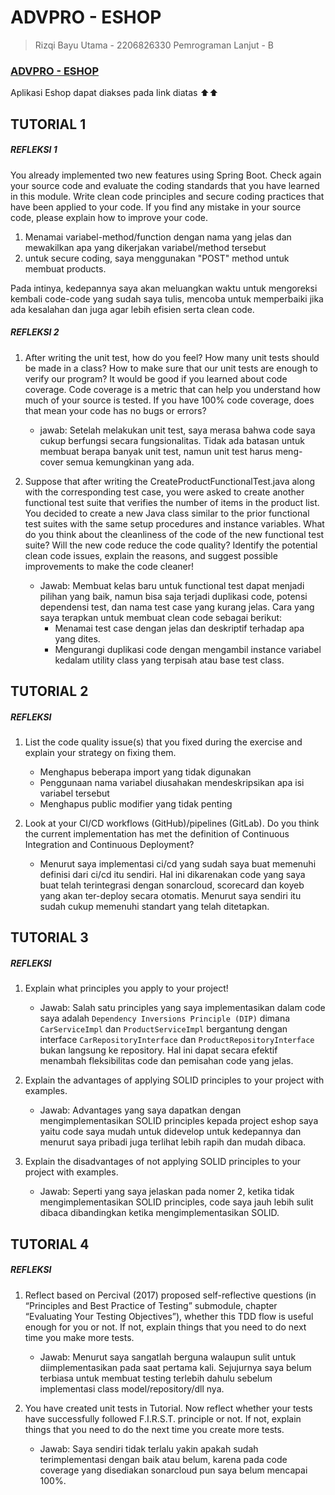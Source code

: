 # ADVPRO - ESHOP
> Rizqi Bayu Utama - 2206826330  Pemrograman Lanjut - B

### [ADVPRO - ESHOP](https://eshop-rbayuu.koyeb.app/)
Aplikasi Eshop dapat diakses pada link diatas ⬆⬆

## TUTORIAL 1
##### REFLEKSI 1 
You already implemented two new features using Spring Boot. Check again your source code and evaluate the coding standards that you have learned in this module. Write clean code principles and secure coding practices that have been applied to your code.  If you find any mistake in your source code, please explain how to improve your code.
1. Menamai variabel-method/function dengan nama yang jelas dan mewakilkan apa yang dikerjakan variabel/method tersebut
2. untuk secure coding, saya menggunakan "POST" method untuk membuat products.

Pada intinya, kedepannya saya akan meluangkan waktu untuk mengoreksi kembali code-code yang sudah saya tulis, mencoba untuk memperbaiki jika ada kesalahan dan juga agar lebih efisien serta clean code.

##### REFLEKSI 2
1. After writing the unit test, how do you feel? How many unit tests should be made in a class? How to make sure that our unit tests are enough to verify our program? It would be good if you learned about code coverage. Code coverage is a metric that can help you understand how much of your source is tested. If you have 100% code coverage, does that mean your code has no bugs or errors? 
    - jawab: Setelah melakukan unit test, saya merasa bahwa code saya cukup berfungsi secara fungsionalitas. Tidak ada batasan untuk membuat berapa banyak unit test, namun unit test harus meng-cover semua kemungkinan yang ada.

2. Suppose that after writing the CreateProductFunctionalTest.java along with the corresponding test case, you were asked to create another functional test suite that verifies the number of items in the product list. You decided to create a new Java class similar to the prior functional test suites with the same setup procedures and instance variables.
   What do you think about the cleanliness of the code of the new functional test suite? Will the new code reduce the code quality? Identify the potential clean code issues, explain the reasons, and suggest possible improvements to make the code cleaner!
    - Jawab: Membuat kelas baru untuk functional test dapat menjadi pilihan yang baik, namun bisa saja terjadi duplikasi code, potensi dependensi test, dan nama test case yang kurang jelas. Cara yang saya terapkan untuk membuat clean code sebagai berikut:
      - Menamai test case dengan jelas dan deskriptif terhadap apa yang dites.
      - Mengurangi duplikasi code dengan mengambil instance variabel kedalam utility class yang terpisah atau base test class.

## TUTORIAL 2
##### REFLEKSI 
1. List the code quality issue(s) that you fixed during the exercise and explain your strategy on fixing them.
   - Menghapus beberapa import yang tidak digunakan
   - Penggunaan nama variabel diusahakan mendeskripsikan apa isi variabel tersebut
   - Menghapus public modifier yang tidak penting
   
2. Look at your CI/CD workflows (GitHub)/pipelines (GitLab). Do you think the current implementation has met the definition of Continuous Integration and Continuous Deployment? 
   - Menurut saya implementasi ci/cd yang sudah saya buat memenuhi definisi dari ci/cd itu sendiri. Hal ini dikarenakan code yang saya buat telah terintegrasi dengan sonarcloud, scorecard dan koyeb yang akan ter-deploy secara otomatis. Menurut saya sendiri itu sudah cukup memenuhi standart yang telah ditetapkan.

## TUTORIAL 3
##### REFLEKSI
1. Explain what principles you apply to your project!
   - Jawab: Salah satu principles yang saya implementasikan dalam code saya adalah `Dependency Inversions Principle (DIP)` dimana `CarServiceImpl` dan `ProductServiceImpl` bergantung dengan interface `CarRepositoryInterface` dan `ProductRepositoryInterface` bukan langsung ke repository. Hal ini dapat secara efektif menambah fleksibilitas code dan pemisahan code yang jelas.

2. Explain the advantages of applying SOLID principles to your project with examples.
   - Jawab: Advantages yang saya dapatkan dengan mengimplementasikan SOLID principles kepada project eshop saya yaitu code saya mudah untuk didevelop untuk kedepannya dan menurut saya pribadi juga terlihat lebih rapih dan mudah dibaca. 
   
3. Explain the disadvantages of not applying SOLID principles to your project with examples.
   - Jawab: Seperti yang saya jelaskan pada nomer 2, ketika tidak mengimplementasikan SOLID principles, code saya jauh lebih sulit dibaca dibandingkan ketika mengimplementasikan SOLID.

## TUTORIAL 4
##### REFLEKSI
1. Reflect based on Percival (2017) proposed self-reflective questions (in “Principles and Best Practice of Testing” submodule, chapter “Evaluating Your Testing Objectives”), whether this TDD flow is useful enough for you or not. If not, explain things that you need to do next time you make more tests.
   - Jawab:  Menurut saya sangatlah berguna walaupun sulit untuk diimplementasikan pada saat pertama kali. Sejujurnya saya belum terbiasa untuk membuat testing terlebih dahulu sebelum implementasi class model/repository/dll nya.
   
2. You have created unit tests in Tutorial. Now reflect whether your tests have successfully followed F.I.R.S.T. principle or not. If not, explain things that you need to do the next time you create more tests.
   - Jawab: Saya sendiri tidak terlalu yakin apakah sudah terimplementasi dengan baik atau belum, karena pada code coverage yang disediakan sonarcloud pun saya belum mencapai 100%.